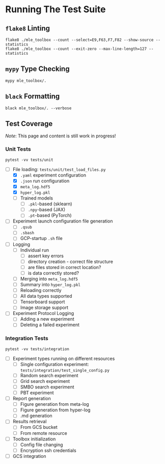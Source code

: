 # Running The Test Suite

## `flake8` Linting

```
flake8 ./mle_toolbox --count --select=E9,F63,F7,F82 --show-source --statistics
flake8 ./mle_toolbox --count --exit-zero --max-line-length=127 --statistics
```

## `mypy` Type Checking

```
mypy mle_toolbox/.
```

## `black` Formatting

```
black mle_toolbox/. --verbose
```

## Test Coverage

*Note*: This page and content is still work in progress!

### Unit Tests

```
pytest -vv tests/unit
```

- [ ] File loading: `tests/unit/test_load_files.py`
    - [x] `.yaml` experiment configuration
    - [x] `.json` run configuration
    - [x] `meta_log.hdf5`
    - [x] `hyper_log.pkl`
    - [ ] Trained models
        - [ ] `.pkl`-based (sklearn)
        - [ ] `.npy`-based (JAX)
        - [ ] `.pt`-based (PyTorch)

- [ ] Experiment launch configuration file generation
    - [ ] `.qsub`
    - [ ] `.sbash`
    - [ ] GCP-startup `.sh` file

- [ ] Logging
    - [ ] Individual run
        - [ ] assert key errors
        - [ ] directory creation - correct file structure
        - [ ] are files stored in correct location?
        - [ ] is data correctly stored?
    - [ ] Merging into `meta_log.hdf5`
    - [ ] Summary into `hyper_log.pkl`
    - [ ] Reloading correctly
    - [ ] All data types supported
    - [ ] Tensorboard support
    - [ ] Image storage support

- [ ] Experiment Protocol Logging
    - [ ] Adding a new experiment
    - [ ] Deleting a failed experiment

### Integration Tests

```
pytest -vv tests/integration
```

- [ ] Experiment types running on different resources
    - [ ] Single configuration experiment: `tests/integration/test_single_config.py`
    - [ ] Random search experiment
    - [ ] Grid search experiment
    - [ ] SMBO search experiment
    - [ ] PBT experiment

- [ ] Report generation
    - [ ] Figure generation from meta-log
    - [ ] Figure generation from hyper-log
    - [ ] .md generation

- [ ] Results retrieval
    - [ ] From GCS bucket
    - [ ] From remote resource

- [ ] Toolbox initialization
    - [ ] Config file changing
    - [ ] Encryption ssh credentials

- [ ] GCS integration

